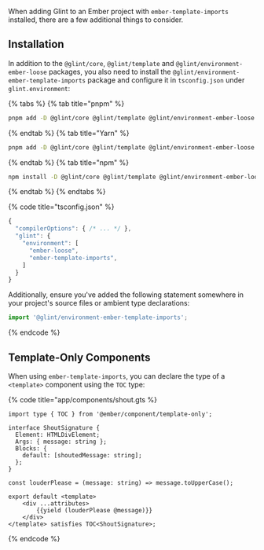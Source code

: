 When adding Glint to an Ember project with `ember-template-imports` installed, there are a few additional things to consider.

## Installation

In addition to the `@glint/core`, `@glint/template` and `@glint/environment-ember-loose` packages, you also need to install the `@glint/environment-ember-template-imports` package and configure it in `tsconfig.json` under `glint.environment`:

{% tabs %}
{% tab title="pnpm" %}

```sh
pnpm add -D @glint/core @glint/template @glint/environment-ember-loose @glint/environment-ember-template-imports
```

{% endtab %}
{% tab title="Yarn" %}

```sh
pnpm add -D @glint/core @glint/template @glint/environment-ember-loose @glint/environment-ember-template-imports
```

{% endtab %}
{% tab title="npm" %}

```sh
npm install -D @glint/core @glint/template @glint/environment-ember-loose @glint/environment-ember-template-imports
```

{% endtab %}
{% endtabs %}

{% code title="tsconfig.json" %}

```javascript
{
  "compilerOptions": { /* ... */ },
  "glint": {
    "environment": [
      "ember-loose",
      "ember-template-imports",
    ]
  }
}
```

Additionally, ensure you've added the following statement somewhere in your project's source files or ambient type declarations:

```typescript
import '@glint/environment-ember-template-imports';
```

{% endcode %}

## Template-Only Components

When using `ember-template-imports`, you can declare the type of a `<template>` component using the `TOC` type:

{% code title="app/components/shout.gts %}

```glimmer-ts
import type { TOC } from '@ember/component/template-only';

interface ShoutSignature {
  Element: HTMLDivElement;
  Args: { message: string };
  Blocks: {
    default: [shoutedMessage: string];
  };
}

const louderPlease = (message: string) => message.toUpperCase();

export default <template>
    <div ...attributes>
        {{yield (louderPlease @message)}}
    </div>
</template> satisfies TOC<ShoutSignature>;
```

{% endcode %}
